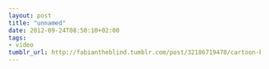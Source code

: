 ```yaml
---
layout: post
title: "unnamed"
date: 2012-09-24T08:50:10+02:00
tags:
- video
tumblr_url: http://fabiantheblind.tumblr.com/post/32186719478/cartoon-brew-saz-a-film-by-philipp-artus
---
```

